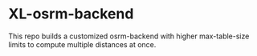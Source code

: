 # XL-osrm-backend
This repo builds a customized osrm-backend with higher max-table-size limits to compute multiple distances at once.
